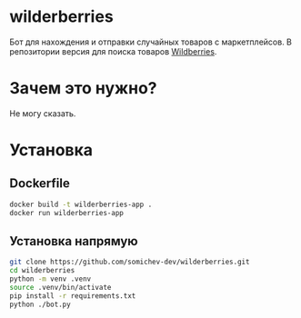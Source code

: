 # wilderberries
Бот для нахождения и отправки случайных товаров с маркетплейсов. В репозитории версия для поиска товаров [Wildberries](https://www.wildberries.ru/).

# Зачем это нужно?
Не могу сказать.

# Установка
## Dockerfile
```bash
docker build -t wilderberries-app .
docker run wilderberries-app
```
## Установка напрямую
```bash
git clone https://github.com/somichev-dev/wilderberries.git
cd wilderberries
python -m venv .venv
source .venv/bin/activate
pip install -r requirements.txt
python ./bot.py
```